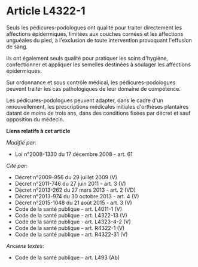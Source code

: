 # Article L4322-1

Seuls les pédicures-podologues ont qualité pour traiter directement les affections épidermiques, limitées aux couches cornées
et les affections unguéales du pied, à l'exclusion de toute intervention provoquant l'effusion de sang.

Ils ont également seuls qualité pour pratiquer les soins d'hygiène, confectionner et appliquer les semelles destinées à
soulager les affections épidermiques.

Sur ordonnance et sous contrôle médical, les pédicures-podologues peuvent traiter les cas pathologiques de leur domaine de
compétence.

Les pédicures-podologues peuvent adapter, dans le cadre d'un renouvellement, les prescriptions médicales initiales d'orthèses
plantaires datant de moins de trois ans, dans des conditions fixées par décret et sauf opposition du médecin.

**Liens relatifs à cet article**

_Modifié par_:

  - Loi n°2008-1330 du 17 décembre 2008 - art. 61

_Cité par_:

  - Décret n°2009-956 du 29 juillet 2009 (V)
  - Décret n°2011-746 du 27 juin 2011 - art. 3 (V)
  - Décret n°2013-262 du 27 mars 2013 - art. 2 (VD)
  - Décret n°2013-974 du 30 octobre 2013 - art. 4 (V)
  - Décret n°2015-1048 du 21 août 2015 - art. 3 (V)
  - Code de la santé publique - art. L4011-1 (V)
  - Code de la santé publique - art. L4322-13 (V)
  - Code de la santé publique - art. L4323-4-2 (V)
  - Code de la santé publique - art. R4322-1 (V)
  - Code de la santé publique - art. R4322-31 (V)

_Anciens textes_:

  - Code de la santé publique - art. L493 (Ab)
